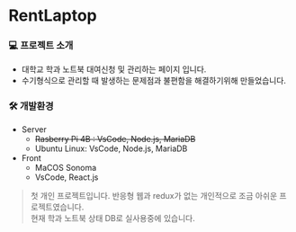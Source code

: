 # RentLaptop
### 💻 프로젝트 소개
- 대학교 학과 노트북 대여신청 및 관리하는 페이지 입니다.
- 수기형식으로 관리할 때 발생하는 문제점과 불편함을 해결하기위해 만들었습니다.

### 🛠 개발환경
- Server
  - ~~Rasberry Pi 4B : VsCode, Node.js, MariaDB~~
  - Ubuntu Linux: VsCode, Node.js, MariaDB
- Front
  - MaCOS Sonoma
  - VsCode, React.js
 
> 첫 개인 프로젝트입니다.
> 반응형 웹과 redux가 없는 개인적으로 조금 아쉬운 프로젝트였습니다. <br />
> 현재 학과 노트북 상태 DB로 실사용중에 있습니다.
